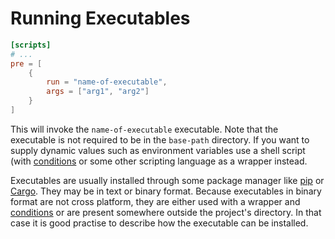 # Running Executables

```toml,icon=gear,filepath=allay.toml
[scripts]
# ...
pre = [
    {
        run = "name-of-executable",
        args = ["arg1", "arg2"]
    }
]
```

This will invoke the `name-of-executable` executable. Note that the executable is not
required to be in the `base-path` directory. If you want to supply dynamic values such
as environment variables use a shell script (with [conditions](./conditional.md) or
some other scripting language as a wrapper instead.

Executables are usually installed through some package manager like
[pip](https://pip.pypa.io/en/stable/) or [Cargo](https://doc.rust-lang.org/cargo/).
They may be in text or binary format. Because executables in binary format are not
cross platform, they are either used with a wrapper and [conditions](./conditional.md)
or are present somewhere outside the project's directory. In that case it is good
practise to describe how the executable can be installed.
